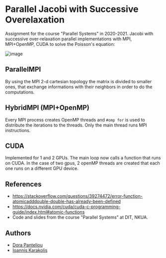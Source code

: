 # Parallel Jacobi with Successive Overelaxation
Assignment for the course "Parallel Systems" in 2020-2021. 
Jacobi with successive over-relaxation parallel implementations with MPI, MPI+OpenMP, CUDA to solve the Poisson's equation:

![image](https://user-images.githubusercontent.com/60042402/159339800-ab4cbf9e-3a3e-4065-a9e1-32a2124a75ec.png)

## ParallelMPI
By using the MPI 2-d cartesian topology the matrix is divided to smaller ones, that exchange informations with their neighbors in order to do the computations.

## HybridMPI (MPI+OpenMP)
Every MPI process creates OpenMP threads and `#omp for` is used to distribute the iterations to the threads. Only the main thread runs MPI instructions.

## CUDA
Implemented for 1 and 2 GPUs. The main loop now calls a function that runs on CUDA. In the case of two gpus, 2 openMP threads are created that each one runs on a different GPU device.

## References
* https://stackoverflow.com/questions/39274472/error-function-atomicadddouble-double-has-already-been-defined
* https://docs.nvidia.com/cuda/cuda-c-programming-guide/index.html#atomic-functions
* Code and slides from the course "Parallel Systems" at DIT, NKUA.

## Authors
* [Dora Panteliou](https://github.com/dora-jpg)
* [Ioannis Karakolis](https://github.com/sdi1800065)
